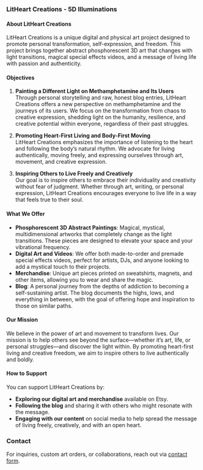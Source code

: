 ### **LitHeart Creations - 5D Illuminations**

#### **About LitHeart Creations**
LitHeart Creations is a unique digital and physical art project designed to promote personal transformation, self-expression, and freedom. This project brings together abstract phosphorescent 3D art that changes with light transitions, magical special effects videos, and a message of living life with passion and authenticity.

#### **Objectives**
1. **Painting a Different Light on Methamphetamine and Its Users**  
   Through personal storytelling and raw, honest blog entries, LitHeart Creations offers a new perspective on methamphetamine and the journeys of its users. We focus on the transformation from chaos to creative expression, shedding light on the humanity, resilience, and creative potential within everyone, regardless of their past struggles.

2. **Promoting Heart-First Living and Body-First Moving**  
   LitHeart Creations emphasizes the importance of listening to the heart and following the body’s natural rhythm. We advocate for living authentically, moving freely, and expressing ourselves through art, movement, and creative expression.

3. **Inspiring Others to Live Freely and Creatively**  
   Our goal is to inspire others to embrace their individuality and creativity without fear of judgment. Whether through art, writing, or personal expression, LitHeart Creations encourages everyone to live life in a way that feels true to their soul.

#### **What We Offer**
- **Phosphorescent 3D Abstract Paintings**: Magical, mystical, multidimensional artworks that completely change as the light transitions. These pieces are designed to elevate your space and your vibrational frequency.
- **Digital Art and Videos**: We offer both made-to-order and premade special effects videos, perfect for artists, DJs, and anyone looking to add a mystical touch to their projects.
- **Merchandise**: Unique art pieces printed on sweatshirts, magnets, and other items, allowing you to wear and share the magic.
- **Blog**: A personal journey from the depths of addiction to becoming a self-sustaining artist. The blog documents the highs, lows, and everything in between, with the goal of offering hope and inspiration to those on similar paths.

#### **Our Mission**
We believe in the power of art and movement to transform lives. Our mission is to help others see beyond the surface—whether it’s art, life, or personal struggles—and discover the light within. By promoting heart-first living and creative freedom, we aim to inspire others to live authentically and boldly.

#### **How to Support**
You can support LitHeart Creations by:
- **Exploring our digital art and merchandise** available on Etsy.
- **Following the blog** and sharing it with others who might resonate with the message.
- **Engaging with our content** on social media to help spread the message of living freely, creatively, and with an open heart.

### **Contact**
For inquiries, custom art orders, or collaborations, reach out via [contact form](mailto:youremail@example.com).
